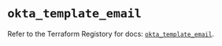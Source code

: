 # `okta_template_email`

Refer to the Terraform Registory for docs: [`okta_template_email`](https://registry.terraform.io/providers/okta/okta/3.46.0/docs/resources/template_email).
